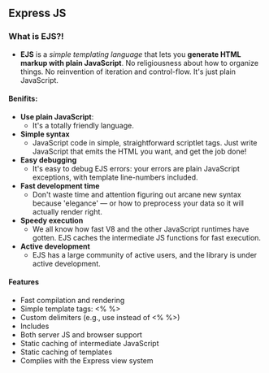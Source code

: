 ## Express JS

### What is EJS?!

* **EJS** is a *simple templating language* that lets you **generate HTML markup with plain JavaScript**. No religiousness about how to organize things. No reinvention of iteration and control-flow. It's just plain JavaScript.

#### **Benifits:**
  * **Use plain JavaScript**:
    * It's a totally friendly language. 
  * **Simple syntax**
    * JavaScript code in simple, straightforward scriptlet tags. Just write JavaScript that emits the HTML you want, and get the job done!
  * **Easy debugging**
    * It's easy to debug EJS errors: your errors are plain JavaScript exceptions, with template line-numbers included.
  * **Fast development time**
    * Don't waste time and attention figuring out arcane new syntax because 'elegance' — or how to preprocess your data so it will actually render right.
  * **Speedy execution**
    * We all know how fast V8 and the other JavaScript runtimes have gotten. EJS caches the intermediate JS functions for fast execution.
  * **Active development**
    * EJS has a large community of active users, and the library is under active development.

#### Features

  * Fast compilation and rendering
  * Simple template tags: <% %>
  * Custom delimiters (e.g., use <? ?> instead of <% %>)
  * Includes
  * Both server JS and browser support
  * Static caching of intermediate JavaScript
  * Static caching of templates
  * Complies with the Express view system
